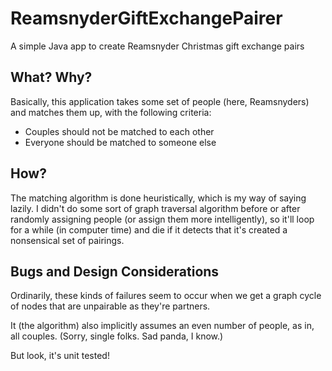 ReamsnyderGiftExchangePairer
============================

A simple Java app to create Reamsnyder Christmas gift exchange pairs

What? Why?
----------

Basically, this application takes some set of people (here, Reamsnyders) and matches them up, with the following criteria:

* Couples should not be matched to each other
* Everyone should be matched to someone else

How?
----

The matching algorithm is done heuristically, which is my way of saying lazily. I didn't do some sort of graph traversal algorithm before or after randomly assigning people (or assign them more intelligently), so it'll loop for a while (in computer time) and die if it detects that it's created a nonsensical set of pairings.

Bugs and Design Considerations
------------------------------

Ordinarily, these kinds of failures seem to occur when we get a graph cycle of nodes that are unpairable as they're partners.

It (the algorithm) also implicitly assumes an even number of people, as in, all couples. (Sorry, single folks. Sad panda, I know.)

But look, it's unit tested!
